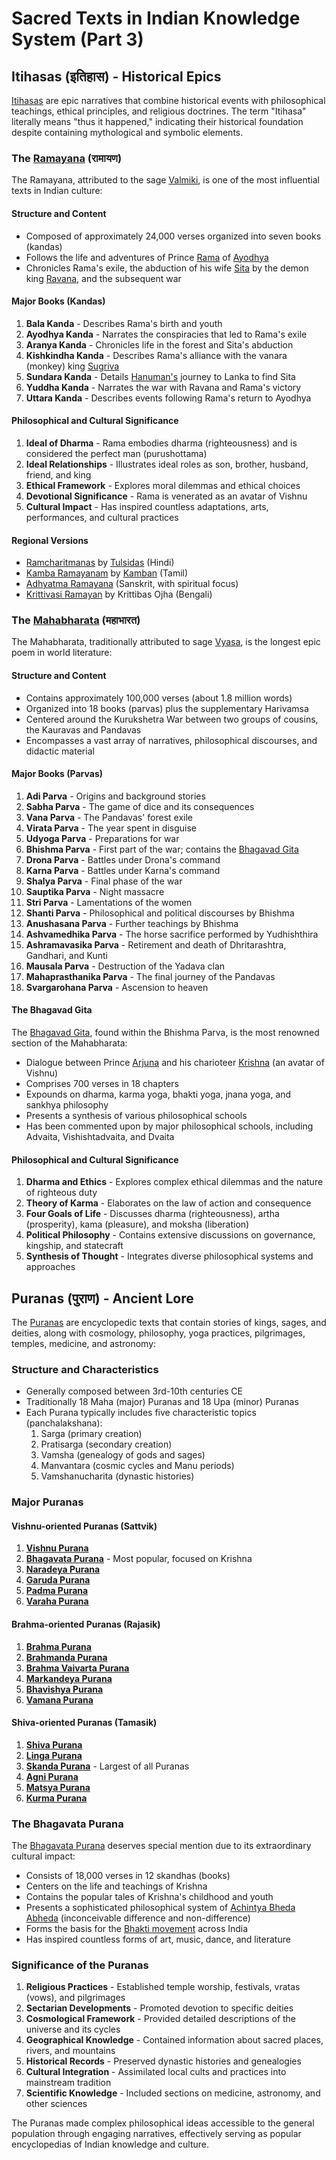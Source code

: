 # Sacred Texts in Indian Knowledge System (Part 3)

## Itihasas (इतिहास) - Historical Epics

[Itihasas](https://en.wikipedia.org/wiki/Itihasa) are epic narratives that combine historical events with philosophical teachings, ethical principles, and religious doctrines. The term "Itihasa" literally means "thus it happened," indicating their historical foundation despite containing mythological and symbolic elements.

### The [Ramayana](https://en.wikipedia.org/wiki/Ramayana) (रामायण)

The Ramayana, attributed to the sage [Valmiki](https://en.wikipedia.org/wiki/Valmiki), is one of the most influential texts in Indian culture:

#### Structure and Content

- Composed of approximately 24,000 verses organized into seven books (kandas)
- Follows the life and adventures of Prince [Rama](https://en.wikipedia.org/wiki/Rama) of [Ayodhya](https://en.wikipedia.org/wiki/Ayodhya)
- Chronicles Rama's exile, the abduction of his wife [Sita](https://en.wikipedia.org/wiki/Sita) by the demon king [Ravana](https://en.wikipedia.org/wiki/Ravana), and the subsequent war

#### Major Books (Kandas)

1. **Bala Kanda** - Describes Rama's birth and youth
2. **Ayodhya Kanda** - Narrates the conspiracies that led to Rama's exile
3. **Aranya Kanda** - Chronicles life in the forest and Sita's abduction
4. **Kishkindha Kanda** - Describes Rama's alliance with the vanara (monkey) king [Sugriva](https://en.wikipedia.org/wiki/Sugriva)
5. **Sundara Kanda** - Details [Hanuman's](https://en.wikipedia.org/wiki/Hanuman) journey to Lanka to find Sita
6. **Yuddha Kanda** - Narrates the war with Ravana and Rama's victory
7. **Uttara Kanda** - Describes events following Rama's return to Ayodhya

#### Philosophical and Cultural Significance

1. **Ideal of Dharma** - Rama embodies dharma (righteousness) and is considered the perfect man (purushottama)
2. **Ideal Relationships** - Illustrates ideal roles as son, brother, husband, friend, and king
3. **Ethical Framework** - Explores moral dilemmas and ethical choices
4. **Devotional Significance** - Rama is venerated as an avatar of Vishnu
5. **Cultural Impact** - Has inspired countless adaptations, arts, performances, and cultural practices

#### Regional Versions

- [Ramcharitmanas](https://en.wikipedia.org/wiki/Ramcharitmanas) by [Tulsidas](https://en.wikipedia.org/wiki/Tulsidas) (Hindi)
- [Kamba Ramayanam](https://en.wikipedia.org/wiki/Kamba_Ramayanam) by [Kamban](<https://en.wikipedia.org/wiki/Kambar_(poet)>) (Tamil)
- [Adhyatma Ramayana](https://en.wikipedia.org/wiki/Adhyatma_Ramayana) (Sanskrit, with spiritual focus)
- [Krittivasi Ramayan](https://en.wikipedia.org/wiki/Krittibas_Ojha) by Krittibas Ojha (Bengali)

### The [Mahabharata](https://en.wikipedia.org/wiki/Mahabharata) (महाभारत)

The Mahabharata, traditionally attributed to sage [Vyasa](https://en.wikipedia.org/wiki/Vyasa), is the longest epic poem in world literature:

#### Structure and Content

- Contains approximately 100,000 verses (about 1.8 million words)
- Organized into 18 books (parvas) plus the supplementary Harivamsa
- Centered around the Kurukshetra War between two groups of cousins, the Kauravas and Pandavas
- Encompasses a vast array of narratives, philosophical discourses, and didactic material

#### Major Books (Parvas)

1. **Adi Parva** - Origins and background stories
2. **Sabha Parva** - The game of dice and its consequences
3. **Vana Parva** - The Pandavas' forest exile
4. **Virata Parva** - The year spent in disguise
5. **Udyoga Parva** - Preparations for war
6. **Bhishma Parva** - First part of the war; contains the [Bhagavad Gita](https://en.wikipedia.org/wiki/Bhagavad_Gita)
7. **Drona Parva** - Battles under Drona's command
8. **Karna Parva** - Battles under Karna's command
9. **Shalya Parva** - Final phase of the war
10. **Sauptika Parva** - Night massacre
11. **Stri Parva** - Lamentations of the women
12. **Shanti Parva** - Philosophical and political discourses by Bhishma
13. **Anushasana Parva** - Further teachings by Bhishma
14. **Ashvamedhika Parva** - The horse sacrifice performed by Yudhishthira
15. **Ashramavasika Parva** - Retirement and death of Dhritarashtra, Gandhari, and Kunti
16. **Mausala Parva** - Destruction of the Yadava clan
17. **Mahaprasthanika Parva** - The final journey of the Pandavas
18. **Svargarohana Parva** - Ascension to heaven

#### The Bhagavad Gita

The [Bhagavad Gita](https://en.wikipedia.org/wiki/Bhagavad_Gita), found within the Bhishma Parva, is the most renowned section of the Mahabharata:

- Dialogue between Prince [Arjuna](https://en.wikipedia.org/wiki/Arjuna) and his charioteer [Krishna](https://en.wikipedia.org/wiki/Krishna) (an avatar of Vishnu)
- Comprises 700 verses in 18 chapters
- Expounds on dharma, karma yoga, bhakti yoga, jnana yoga, and sankhya philosophy
- Presents a synthesis of various philosophical schools
- Has been commented upon by major philosophical schools, including Advaita, Vishishtadvaita, and Dvaita

#### Philosophical and Cultural Significance

1. **Dharma and Ethics** - Explores complex ethical dilemmas and the nature of righteous duty
2. **Theory of Karma** - Elaborates on the law of action and consequence
3. **Four Goals of Life** - Discusses dharma (righteousness), artha (prosperity), kama (pleasure), and moksha (liberation)
4. **Political Philosophy** - Contains extensive discussions on governance, kingship, and statecraft
5. **Synthesis of Thought** - Integrates diverse philosophical systems and approaches

## Puranas (पुराण) - Ancient Lore

The [Puranas](https://en.wikipedia.org/wiki/Puranas) are encyclopedic texts that contain stories of kings, sages, and deities, along with cosmology, philosophy, yoga practices, pilgrimages, temples, medicine, and astronomy:

### Structure and Characteristics

- Generally composed between 3rd-10th centuries CE
- Traditionally 18 Maha (major) Puranas and 18 Upa (minor) Puranas
- Each Purana typically includes five characteristic topics (panchalakshana):
  1. Sarga (primary creation)
  2. Pratisarga (secondary creation)
  3. Vamsha (genealogy of gods and sages)
  4. Manvantara (cosmic cycles and Manu periods)
  5. Vamshanucharita (dynastic histories)

### Major Puranas

#### Vishnu-oriented Puranas (Sattvik)

1. **[Vishnu Purana](https://en.wikipedia.org/wiki/Vishnu_Purana)**
2. **[Bhagavata Purana](https://en.wikipedia.org/wiki/Bhagavata_Purana)** - Most popular, focused on Krishna
3. **[Naradeya Purana](https://en.wikipedia.org/wiki/Narada_Purana)**
4. **[Garuda Purana](https://en.wikipedia.org/wiki/Garuda_Purana)**
5. **[Padma Purana](https://en.wikipedia.org/wiki/Padma_Purana)**
6. **[Varaha Purana](https://en.wikipedia.org/wiki/Varaha_Purana)**

#### Brahma-oriented Puranas (Rajasik)

1. **[Brahma Purana](https://en.wikipedia.org/wiki/Brahma_Purana)**
2. **[Brahmanda Purana](https://en.wikipedia.org/wiki/Brahmanda_Purana)**
3. **[Brahma Vaivarta Purana](https://en.wikipedia.org/wiki/Brahma_Vaivarta_Purana)**
4. **[Markandeya Purana](https://en.wikipedia.org/wiki/Markandeya_Purana)**
5. **[Bhavishya Purana](https://en.wikipedia.org/wiki/Bhavishya_Purana)**
6. **[Vamana Purana](https://en.wikipedia.org/wiki/Vamana_Purana)**

#### Shiva-oriented Puranas (Tamasik)

1. **[Shiva Purana](https://en.wikipedia.org/wiki/Shiva_Purana)**
2. **[Linga Purana](https://en.wikipedia.org/wiki/Linga_Purana)**
3. **[Skanda Purana](https://en.wikipedia.org/wiki/Skanda_Purana)** - Largest of all Puranas
4. **[Agni Purana](https://en.wikipedia.org/wiki/Agni_Purana)**
5. **[Matsya Purana](https://en.wikipedia.org/wiki/Matsya_Purana)**
6. **[Kurma Purana](https://en.wikipedia.org/wiki/Kurma_Purana)**

### The Bhagavata Purana

The [Bhagavata Purana](https://en.wikipedia.org/wiki/Bhagavata_Purana) deserves special mention due to its extraordinary cultural impact:

- Consists of 18,000 verses in 12 skandhas (books)
- Centers on the life and teachings of Krishna
- Contains the popular tales of Krishna's childhood and youth
- Presents a sophisticated philosophical system of [Achintya Bheda Abheda](https://en.wikipedia.org/wiki/Achintya_Bheda_Abheda) (inconceivable difference and non-difference)
- Forms the basis for the [Bhakti movement](https://en.wikipedia.org/wiki/Bhakti_movement) across India
- Has inspired countless forms of art, music, dance, and literature

### Significance of the Puranas

1. **Religious Practices** - Established temple worship, festivals, vratas (vows), and pilgrimages
2. **Sectarian Developments** - Promoted devotion to specific deities
3. **Cosmological Framework** - Provided detailed descriptions of the universe and its cycles
4. **Geographical Knowledge** - Contained information about sacred places, rivers, and mountains
5. **Historical Records** - Preserved dynastic histories and genealogies
6. **Cultural Integration** - Assimilated local cults and practices into mainstream tradition
7. **Scientific Knowledge** - Included sections on medicine, astronomy, and other sciences

The Puranas made complex philosophical ideas accessible to the general population through engaging narratives, effectively serving as popular encyclopedias of Indian knowledge and culture.
